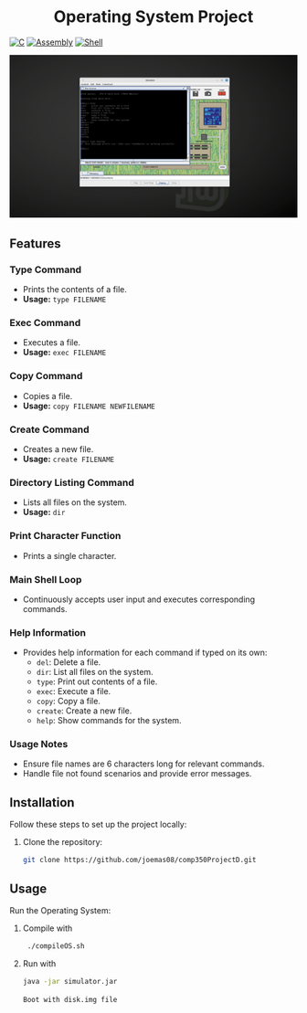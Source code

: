 <h1 align="center">
  <strong>Operating System Project</strong>
</h1>

[![C](https://img.shields.io/badge/C-99-blue.svg)](https://en.wikipedia.org/wiki/C_(programming_language))
[![Assembly](https://img.shields.io/badge/Assembly-x86-green.svg)](https://en.wikipedia.org/wiki/X86_assembly_language)
[![Shell](https://img.shields.io/badge/Shell-bash-yellow.svg)](https://www.gnu.org/software/bash/)



![Operating System Photo](/OS_Screenshot.png)

## Features

### Type Command

- Prints the contents of a file.
- **Usage:** `type FILENAME`

### Exec Command

- Executes a file.
- **Usage:** `exec FILENAME`

### Copy Command

- Copies a file.
- **Usage:** `copy FILENAME NEWFILENAME`

### Create Command

- Creates a new file.
- **Usage:** `create FILENAME`

### Directory Listing Command

- Lists all files on the system.
- **Usage:** `dir`

### Print Character Function

- Prints a single character.

### Main Shell Loop

- Continuously accepts user input and executes corresponding commands.

### Help Information

- Provides help information for each command if typed on its own:
  - `del`: Delete a file.
  - `dir`: List all files on the system.
  - `type`: Print out contents of a file.
  - `exec`: Execute a file.
  - `copy`: Copy a file.
  - `create`: Create a new file.
  - `help`: Show commands for the system.

### Usage Notes

- Ensure file names are 6 characters long for relevant commands.
- Handle file not found scenarios and provide error messages.

## Installation

Follow these steps to set up the project locally:

1. Clone the repository:

   ```bash
   git clone https://github.com/joemas08/comp350ProjectD.git

   ```

## Usage

Run the Operating System:

1. Compile with
   ```bash
    ./compileOS.sh
   ```
2. Run with
   ```bash
   java -jar simulator.jar
   ```
   `Boot with disk.img file`
